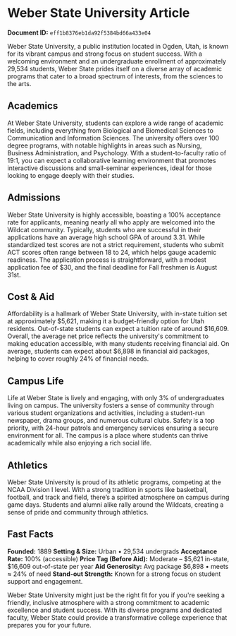 # Weber State University Article

**Document ID:** `eff1b8376eb1da92f5384bd66a433e04`

Weber State University, a public institution located in Ogden, Utah, is known for its vibrant campus and strong focus on student success. With a welcoming environment and an undergraduate enrollment of approximately 29,534 students, Weber State prides itself on a diverse array of academic programs that cater to a broad spectrum of interests, from the sciences to the arts.

## Academics
At Weber State University, students can explore a wide range of academic fields, including everything from Biological and Biomedical Sciences to Communication and Information Sciences. The university offers over 100 degree programs, with notable highlights in areas such as Nursing, Business Administration, and Psychology. With a student-to-faculty ratio of 19:1, you can expect a collaborative learning environment that promotes interactive discussions and small-seminar experiences, ideal for those looking to engage deeply with their studies.

## Admissions
Weber State University is highly accessible, boasting a 100% acceptance rate for applicants, meaning nearly all who apply are welcomed into the Wildcat community. Typically, students who are successful in their applications have an average high school GPA of around 3.31. While standardized test scores are not a strict requirement, students who submit ACT scores often range between 18 to 24, which helps gauge academic readiness. The application process is straightforward, with a modest application fee of $30, and the final deadline for Fall freshmen is August 31st.

## Cost & Aid
Affordability is a hallmark of Weber State University, with in-state tuition set at approximately $5,621, making it a budget-friendly option for Utah residents. Out-of-state students can expect a tuition rate of around $16,609. Overall, the average net price reflects the university's commitment to making education accessible, with many students receiving financial aid. On average, students can expect about $6,898 in financial aid packages, helping to cover roughly 24% of financial needs.

## Campus Life
Life at Weber State is lively and engaging, with only 3% of undergraduates living on campus. The university fosters a sense of community through various student organizations and activities, including a student-run newspaper, drama groups, and numerous cultural clubs. Safety is a top priority, with 24-hour patrols and emergency services ensuring a secure environment for all. The campus is a place where students can thrive academically while also enjoying a rich social life.

## Athletics
Weber State University is proud of its athletic programs, competing at the NCAA Division I level. With a strong tradition in sports like basketball, football, and track and field, there’s a spirited atmosphere on campus during game days. Students and alumni alike rally around the Wildcats, creating a sense of pride and community through athletics.

## Fast Facts
**Founded:** 1889
**Setting & Size:** Urban • 29,534 undergrads
**Acceptance Rate:** 100% (accessible)
**Price Tag (Before Aid):** Moderate – $5,621 in-state, $16,609 out-of-state per year
**Aid Generosity:** Avg package $6,898 • meets ≈ 24% of need
**Stand-out Strength:** Known for a strong focus on student support and engagement.

Weber State University might just be the right fit for you if you're seeking a friendly, inclusive atmosphere with a strong commitment to academic excellence and student success. With its diverse programs and dedicated faculty, Weber State could provide a transformative college experience that prepares you for your future.
